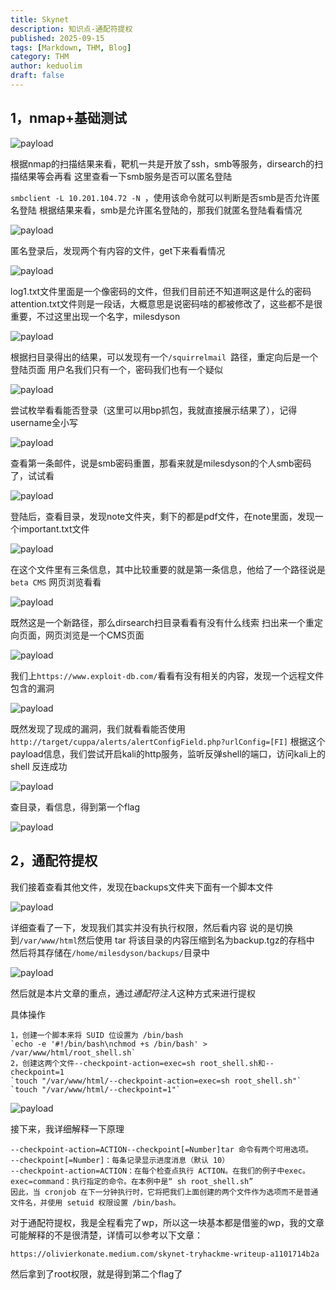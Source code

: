 ```yaml
---
title: Skynet
description: 知识点-通配符提权
published: 2025-09-15
tags: [Markdown, THM, Blog]
category: THM
author: keduolim
draft: false
---
```


## 1，nmap+基础测试

![payload](Skynet/nmap.png)

根据nmap的扫描结果来看，靶机一共是开放了ssh，smb等服务，dirsearch的扫描结果等会再看
这里查看一下smb服务是否可以匿名登陆

`smbclient -L 10.201.104.72 -N `，使用该命令就可以判断是否smb是否允许匿名登陆
根据结果来看，smb是允许匿名登陆的，那我们就匿名登陆看看情况

![payload](Skynet/smb.png)

匿名登录后，发现两个有内容的文件，get下来看看情况

![payload](Skynet/smb1.png)

log1.txt文件里面是一个像密码的文件，但我们目前还不知道啊这是什么的密码
attention.txt文件则是一段话，大概意思是说密码啥的都被修改了，这些都不是很重要，不过这里出现一个名字，milesdyson

![payload](Skynet/smb2.png)

根据扫目录得出的结果，可以发现有一个`/squirrelmail `路径，重定向后是一个登陆页面
用户名我们只有一个，密码我们也有一个疑似

![payload](Skynet/dir.png)

尝试枚举看看能否登录（这里可以用bp抓包，我就直接展示结果了），记得username全小写

![payload](Skynet/pass.png)

查看第一条邮件，说是smb密码重置，那看来就是milesdyson的个人smb密码了，试试看

![payload](Skynet/milessmb.png)

登陆后，查看目录，发现note文件夹，剩下的都是pdf文件，在note里面，发现一个important.txt文件

![payload](Skynet/important.png)

在这个文件里有三条信息，其中比较重要的就是第一条信息，他给了一个路径说是`beta CMS`
网页浏览看看

![payload](Skynet/imp.png)

既然这是一个新路径，那么dirsearch扫目录看看有没有什么线索
扫出来一个重定向页面，网页浏览是一个CMS页面

![payload](Skynet/cms.png)

我们上`https://www.exploit-db.com/`看看有没有相关的内容，发现一个远程文件包含的漏洞

![payload](Skynet/cuppa.png)

既然发现了现成的漏洞，我们就看看能否使用
`http://target/cuppa/alerts/alertConfigField.php?urlConfig=[FI]`
根据这个payload信息，我们尝试开启kali的http服务，监听反弹shell的端口，访问kali上的shell
反连成功

![payload](Skynet/http.png)

查目录，看信息，得到第一个flag

![payload](Skynet/flag1.png)

## 2，通配符提权

我们接着查看其他文件，发现在backups文件夹下面有一个脚本文件

![payload](Skynet/backup.png)

详细查看了一下，发现我们其实并没有执行权限，然后看内容
说的是切换到`/var/www/html`然后使用 tar 将该目录的内容压缩到名为backup.tgz的存档中
然后将其存储在`/home/milesdyson/backups/`目录中

![payload](Skynet/sh.png)

然后就是本片文章的重点，通过*通配符注入*这种方式来进行提权

具体操作

    1，创建一个脚本来将 SUID 位设置为 /bin/bash
    `echo -e '#!/bin/bash\nchmod +s /bin/bash' > /var/www/html/root_shell.sh`
    2，创建这两个文件--checkpoint-action=exec=sh root_shell.sh和--checkpoint=1
    `touch "/var/www/html/--checkpoint-action=exec=sh root_shell.sh"`
    `touch "/var/www/html/--checkpoint=1"`

![payload](Skynet/root.png)

接下来，我详细解释一下原理

    --checkpoint-action=ACTION--checkpoint[=Number]tar 命令有两个可用选项。
    --checkpoint[=Number]：每条记录显示进度消息（默认 10）
    --checkpoint-action=ACTION：在每个检查点执行 ACTION。在我们的例子中exec。
    exec=command：执行指定的命令。在本例中是“ sh root_shell.sh”
    因此，当 cronjob 在下一分钟执行时，它将把我们上面创建的两个文件作为选项而不是普通文件名，并使用 setuid 权限设置 /bin/bash。

对于通配符提权，我是全程看完了wp，所以这一块基本都是借鉴的wp，我的文章可能解释的不是很清楚，详情可以参考以下文章：

    https://olivierkonate.medium.com/skynet-tryhackme-writeup-a1101714b2a

然后拿到了root权限，就是得到第二个flag了

